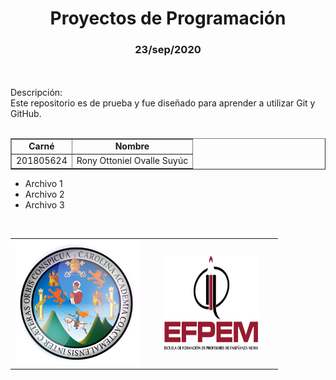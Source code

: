 <h1 align="center"><strong>Proyectos de Programación</strong></h1><!--Encabezado-->
<h3 align="center"><strong>23/sep/2020</strong></h3>
<br>
<br>

<div>Descripción:</div>
<div>Este repositorio es de prueba y fue diseñado para aprender a utilizar Git y GitHub.</div>
<br>

<div><!--Tabla 1-->
	<table border="1" width="100%" align="center">
		<tr>
			<td align="center"><strong>Carné</strong></td>
			<td align="center"><strong>Nombre</strong></td>
		</tr>
		<tr>
			 <td>201805624</td>
			 <td>Rony Ottoniel Ovalle Suyúc</td>
		</tr>
	</table>
</div>

<div><!--Lista-->
	<ul type="disc">
		<li>Archivo 1</li>
		<li>Archivo 2</li>
		<li>Archivo 3</li>
	</ul>
</div>

<br>
<div><!--Tabla 2-->
	<table border="0" widht="70" align="center">
		<tr>
			<td width="50%" align="center"><img src="imagenes/usac.png" width="200px" height="200px"></td>
			<td width="50%" align="center"><img src="imagenes/efpem.png" width="150px" height="150px"></td>
		</tr>
	</table>
</div>
